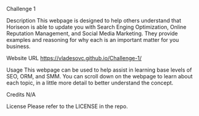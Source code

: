 Challenge 1

Description
This webpage is designed to help others understand that Horiseon is able to update you with Search Enging Optimization, Online Reputation Management, and Social Media Marketing. They provide examples and reasoning for why each is an important matter for you business. 

Website URL
https://vladesovc.github.io/Challenge-1/

Usage
This webpage can be used to help assist in learning base levels of SEO, ORM, and SMM. You can scroll down on the webpage to learn about each topic, in a little more detail to better understand the concept.

Credits
N/A

License
Please refer to the LICENSE in the repo.